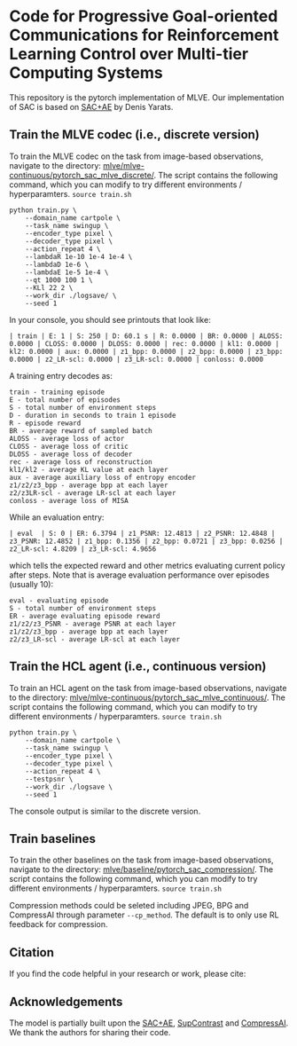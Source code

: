 # Code for Progressive Goal-oriented Communications for Reinforcement Learning Control over Multi-tier Computing Systems
This repository is the pytorch implementation of MLVE. Our implementation of SAC is based on [SAC+AE](https://github.com/denisyarats/pytorch_sac_ae) by Denis Yarats.

## Train the MLVE codec (i.e., discrete version)
To train the MLVE codec on the task from image-based observations, navigate to the directory: [mlve/mlve-continuous/pytorch_sac_mlve_discrete/](https://github.com/dezhaochen/mlve/tree/main/mlve-discrete/pytorch_sac_mlve_discrete). The script contains the following command, which you can modify to try different environments / hyperparamters. ```source train.sh```
```
python train.py \
    --domain_name cartpole \
    --task_name swingup \
    --encoder_type pixel \
    --decoder_type pixel \
    --action_repeat 4 \
    --lambdaR 1e-10 1e-4 1e-4 \
    --lambdaD 1e-6 \
    --lambdaE 1e-5 1e-4 \
    --qt 1000 100 1 \
    --KLl 22 2 \
    --work_dir ./logsave/ \
    --seed 1
```
In your console, you should see printouts that look like:
```
| train | E: 1 | S: 250 | D: 60.1 s | R: 0.0000 | BR: 0.0000 | ALOSS: 0.0000 | CLOSS: 0.0000 | DLOSS: 0.0000 | rec: 0.0000 | kl1: 0.0000 | kl2: 0.0000 | aux: 0.0000 | z1_bpp: 0.0000 | z2_bpp: 0.0000 | z3_bpp: 0.0000 | z2_LR-scl: 0.0000 | z3_LR-scl: 0.0000 | conloss: 0.0000
```
A training entry decodes as:
```
train - training episode
E - total number of episodes 
S - total number of environment steps
D - duration in seconds to train 1 episode
R - episode reward
BR - average reward of sampled batch
ALOSS - average loss of actor
CLOSS - average loss of critic
DLOSS - average loss of decoder
rec - average loss of reconstruction
kl1/kl2 - average KL value at each layer
aux - average auxiliary loss of entropy encoder
z1/z2/z3_bpp - average bpp at each layer
z2/z3LR-scl - average LR-scl at each layer
conloss - average loss of MISA
```
While an evaluation entry:
```
| eval  | S: 0 | ER: 6.3794 | z1_PSNR: 12.4813 | z2_PSNR: 12.4848 | z3_PSNR: 12.4852 | z1_bpp: 0.1356 | z2_bpp: 0.0721 | z3_bpp: 0.0256 | z2_LR-scl: 4.8209 | z3_LR-scl: 4.9656
```
which tells the expected reward and other metrics evaluating current policy after steps. Note that is average evaluation performance over episodes (usually 10):
```
eval - evaluating episode
S - total number of environment steps
ER - average evaluating episode reward
z1/z2/z3_PSNR - average PSNR at each layer
z1/z2/z3_bpp - average bpp at each layer
z2/z3_LR-scl - average LR-scl at each layer
```

## Train the HCL agent (i.e., continuous version)
To train an HCL agent on the task from image-based observations, navigate to the directory: [mlve/mlve-continuous/pytorch_sac_mlve_continuous/](https://github.com/dezhaochen/mlve/tree/main/mlve-continuous/pytorch_sac_mlve_continuous). The script contains the following command, which you can modify to try different environments / hyperparamters. ```source train.sh```
```
python train.py \
    --domain_name cartpole \
    --task_name swingup \
    --encoder_type pixel \
    --decoder_type pixel \
    --action_repeat 4 \
    --testpsnr \
    --work_dir ./logsave \
    --seed 1
```
The console output is similar to the discrete version.

## Train baselines
To train the other baselines on the task from image-based observations, navigate to the directory: [mlve/baseline/pytorch_sac_compression/](https://github.com/dezhaochen/mlve/tree/main/baseline/pytorch_sac_compression). The script contains the following command, which you can modify to try different environments / hyperparamters. ```source train.sh```

Compression methods could be seleted including JPEG, BPG and CompressAI through parameter ```--cp_method```. The default is to only use RL feedback for compression.

## Citation
If you find the code helpful in your research or work, please cite:

## Acknowledgements
The model is partially built upon the [SAC+AE](https://github.com/denisyarats/pytorch_sac_ae), [SupContrast](https://github.com/HobbitLong/SupContrast/tree/master) and [CompressAI](https://github.com/HobbitLong/SupContrast/tree/master). We thank the authors for sharing their code.